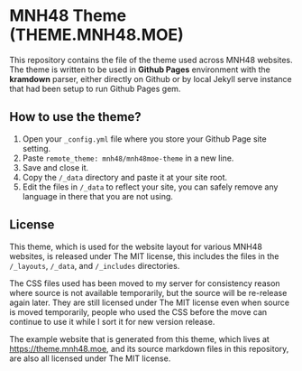 # MNH48 Theme (THEME.MNH48.MOE)

This repository contains the file of the theme used across MNH48 websites. The
theme is written to be used in **Github Pages** environment with the
**kramdown** parser, either directly on Github or by local Jekyll serve
instance that had been setup to run Github Pages gem.


## How to use the theme?

1. Open your `_config.yml` file where you store your Github Page site setting.
2. Paste `remote_theme: mnh48/mnh48moe-theme` in a new line.
3. Save and close it.
4. Copy the `/_data` directory and paste it at your site root.
5. Edit the files in `/_data` to reflect your site, you can safely remove any
language in there that you are not using.


## License

This theme, which is used for the website layout for various MNH48 websites,
is released under The MIT license, this includes the files in the `/_layouts`,
`/_data`, and `/_includes` directories.

The CSS files used has been moved to my server for consistency reason where
source is not available temporarily, but the source will be re-release again
later. They are still licensed under The MIT license even when source is moved
temporarily, people who used the CSS before the move can continue to use it
while I sort it for new version release.

The example website that is generated from this theme, which lives at
https://theme.mnh48.moe, and its source markdown files in this repository,
are also all licensed under The MIT license.
